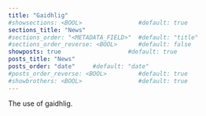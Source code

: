 ```yaml
---
title: "Gaidhlig"
#showsections: <BOOL>                #default: true
sections_title: "News"
#sections_order: "<METADATA_FIELD>"  #default: "title"
#sections_order_reverse: <BOOL>      #default: false
showposts: true                   #default: true
posts_title: "News"
posts_order: "date"     #default: "date"
#posts_order_reverse: <BOOL>         #default: true
#showbrothers: <BOOL>                #default: true
---
```

The use of gaidhlig.
<!-- ---
# Template for projects.
title: "<PROJECT_NAME>"
subtitle: "<CATCH_PHRASE>"
#image: "<IMAGE_FILE>"
#small_image: "<IMAGE_FILE>"
#small_url: "<URL>"
categories: [ "<CATEGORY>" ]
tags: [ "<TAG>" ]
#images_directory; "images"
#images_static: "false"
#images_copyright: "<COPYRIGHT>"
##For "image" image files:
# (Only required for caption and specific copyrights)
#images:
#- src: "<IMAGE_FILE>"
#  title: "<LEGEND>"
#  copyright: "<COPYRIGHT>"
##For "logo" image files:
#resources:
#- src: "logos/<IMAGE_FILE>"
#  title: "<TOOLTIP>"
--- -->


